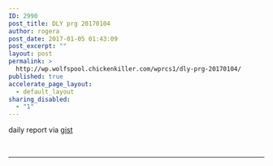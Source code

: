 ```yaml
---
ID: 2990
post_title: DLY prg 20170104
author: rogera
post_date: 2017-01-05 01:43:09
post_excerpt: ""
layout: post
permalink: >
  http://wp.wolfspool.chickenkiller.com/wprcs1/dly-prg-20170104/
published: true
accelerate_page_layout:
  - default_layout
sharing_disabled:
  - "1"
---
```

daily report via <a href="https://gist.github.com/wolfhesse/2507493480579cdab9da759dea051790">gist</a>

&nbsp;

<hr />

&nbsp;

<script src="https://gist.github.com/wolfhesse/2507493480579cdab9da759dea051790.js"></script>